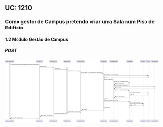 ## **UC: 1210**

###    Como gestor de Campus pretendo criar uma Sala num Piso de Edifício

#### 1.2        Módulo Gestão de Campus
##### POST

![UC SSD: 1210](UC1210.png)